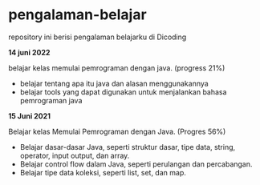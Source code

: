 # pengalaman-belajar
repository ini berisi pengalaman belajarku di Dicoding

**14 juni 2022**

belajar kelas memulai pemrograman dengan java. (progress 21%)
  * belajar tentang apa itu java dan alasan menggunakannya
  * belajar tools yang dapat digunakan untuk menjalankan bahasa pemrograman java

**15 Juni 2021**

Belajar kelas Memulai Pemrograman dengan Java. (Progres 56%)
  * Belajar dasar-dasar Java, seperti struktur dasar, tipe data, string, operator, input output, dan array.
  * Belajar control flow dalam Java, seperti perulangan dan percabangan.
  * Belajar tipe data koleksi, seperti list, set, dan map.
